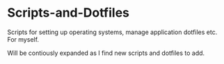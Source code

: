 # Scripts-and-Dotfiles
Scripts for setting up operating systems, manage application dotfiles etc. For myself.

Will be contiously expanded as I find new scripts and dotfiles to add.
